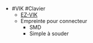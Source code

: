 - #VIK #Clavier
	- [EZ-VIK](https://github.com/Aleblazer/EZ-VIK)
	- Empreinte pour connecteur
		- SMD
		- Simple à souder